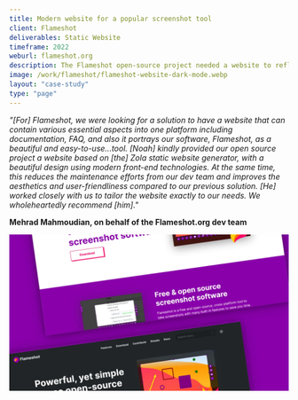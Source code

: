 ```yaml
---
title: Modern website for a popular screenshot tool
client: Flameshot
deliverables: Static Website
timeframe: 2022
weburl: flameshot.org
description: The Flameshot open-source project needed a website to reflect their easy-to-use screenshot tool. I worked closely with the project maintainers to tailor the website to their needs using a clean design, modern web technologies, and best practices.
image: /work/flameshot/flameshot-website-dark-mode.webp
layout: "case-study"
type: "page"
---
```


*"[For] Flameshot, we were looking for a solution to have a website that can contain various essential aspects into one platform including documentation, FAQ, and also it portrays our software, Flameshot, as a beautiful and easy-to-use...tool. [Noah] kindly provided our open source project a website based on [the] Zola static website generator, with a beautiful design using modern front-end technologies. At the same time, this reduces the maintenance efforts from our dev team and improves the aesthetics and user-friendliness compared to our previous solution. [He] worked closely with us to tailor the website exactly to our needs. We wholeheartedly recommend [him]."* 

**Mehrad Mahmoudian, on behalf of the Flameshot.org dev team**

![Flameshot landing page](/work/flameshot/flameshot-website.webp "Flameshot landing page light/dark modes")
